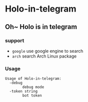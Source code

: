 # Holo-in-telegram
## Oh~ Holo is in telegram

### support
- `google` use google engine to search
- `arch` search Arch Linux package

### Usage
```
Usage of Holo-in-telegram:
  -debug
    	debug mode
  -token string
    	bot token
```
